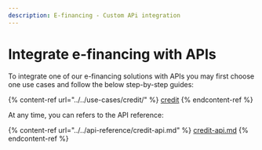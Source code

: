 ```yaml
---
description: E-financing - Custom APi integration
---
```


# Integrate e-financing with APIs

To integrate one of our e-financing solutions with APIs you may first choose one use cases and follow the below step-by-step guides:  &#x20;

{% content-ref url="../../use-cases/credit/" %}
[credit](../../use-cases/credit/)
{% endcontent-ref %}

At any time, you can refers to the API reference:&#x20;

{% content-ref url="../../api-reference/credit-api.md" %}
[credit-api.md](../../api-reference/credit-api.md)
{% endcontent-ref %}
